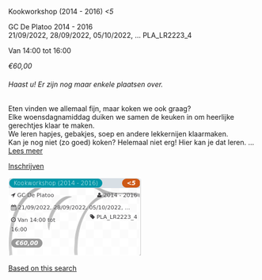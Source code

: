 Kookworkshop (2014 - 2016) *<5*

GC De Platoo 2014 - 2016  
21/09/2022, 28/09/2022, 05/10/2022, ... PLA\_LR2223\_4  

Van 14:00 tot 16:00

*€60,00*

  

###### *Haast u! Er zijn nog maar enkele plaatsen over.*

  

Eten vinden we allemaal fijn, maar koken we ook graag?  
Elke woensdagnamiddag duiken we samen de keuken in om heerlijke gerechtjes klaar te maken.  
We leren hapjes, gebakjes, soep en andere lekkernijen klaarmaken.  
Kan je nog niet (zo goed) koken? Helemaal niet erg! Hier kan je dat leren. ...  
[Lees meer](https://tickets.vgc.be/activity/subscribe/PLA_LR2223_4)

[Inschrijven](https://tickets.vgc.be/activity/subscribe/PLA_LR2223_4)

![](76703.png)

[Based on this search](https://tickets.vgc.be/activity/index?&vrijeplaatsen=1&Age%5B%5D=4%2C6&entity=286)